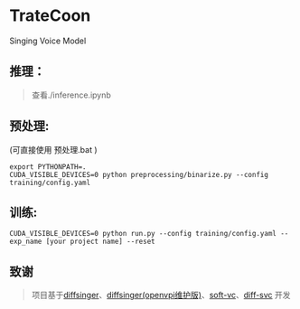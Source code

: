# TrateCoon
Singing Voice Model

## 推理：

>查看./inference.ipynb

## 预处理:

(可直接使用 预处理.bat )

```
export PYTHONPATH=.
CUDA_VISIBLE_DEVICES=0 python preprocessing/binarize.py --config training/config.yaml
```
## 训练:
```
CUDA_VISIBLE_DEVICES=0 python run.py --config training/config.yaml --exp_name [your project name] --reset 
```

## 致谢
>项目基于[diffsinger](https://github.com/MoonInTheRiver/DiffSinger)、[diffsinger(openvpi维护版)](https://github.com/openvpi/DiffSinger)、[soft-vc](https://github.com/bshall/soft-vc)、[diff-svc](https://github.com/prophesier/diff-SVC) 开发